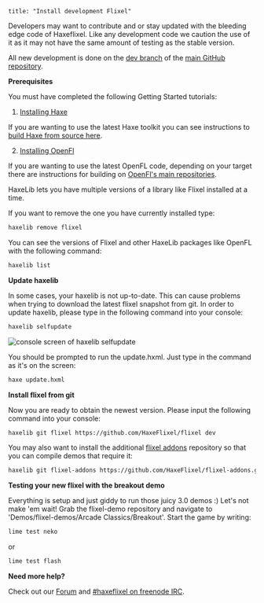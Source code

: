 ```
title: "Install development Flixel"
```

Developers may want to contribute and or stay updated with the bleeding edge code of Haxeflixel. Like any development code we caution the use of it as it may not have the same amount of testing as the stable version.

All new development is done on the [dev branch](https://github.com/HaxeFlixel/flixel/tree/dev) of the [main GitHub repository](https://github.com/HaxeFlixel/flixel.git).

**Prerequisites**

You must have completed the following Getting Started tutorials:

1.  [Installing Haxe](http://www.haxeflixel.com/wiki/installing-haxe)

If you are wanting to use the latest Haxe toolkit you can see instructions to [build Haxe from source here](http://haxe.org/download/manual_install#building-from-source).

2.  [Installing OpenFl](http://www.haxeflixel.com/wiki/installing-openfl)

If you are wanting to use the latest OpenFL code, depending on your target there are instructions for building on [OpenFl's main repositories](https://github.com/openfl/openfl#development-build).

HaxeLib lets you have multiple versions of a library like Flixel installed at a time.

If you want to remove the one you have currently installed type:

``` bash
haxelib remove flixel
```

You can see the versions of Flixel and other HaxeLib packages like OpenFL with the following command:

``` bash
haxelib list
```

**Update haxelib**

In some cases, your haxelib is not up-to-date. This can cause problems when trying to download the latest flixel snapshot from git. In order to update haxelib, please type in the following command into your console:

``` bash
haxelib selfupdate
```

![console screen of haxelib selfupdate](http://s18.postimg.org/r86v2iw3d/haxelib_selfupdate_1.png)

You should be prompted to run the update.hxml. Just type in the command as it's on the screen:

``` bash
haxe update.hxml
```

**Install flixel from git**

Now you are ready to obtain the newest version. Please input the following command into your console:

``` bash
haxelib git flixel https://github.com/HaxeFlixel/flixel dev
```

You may also want to install the additional [flixel addons](https://github.com/HaxeFlixel/flixel-addons) repository so that you can compile demos that require it:

``` bash
haxelib git flixel-addons https://github.com/HaxeFlixel/flixel-addons.git
```


**Testing your new flixel with the breakout demo**

Everything is setup and just giddy to run those juicy 3.0 demos :) Let's not make 'em wait! Grab the flixel-demo repository and navigate to 'Demos/flixel-demos/Arcade Classics/Breakout'. Start the game by writing:

``` bash
lime test neko
```

or

``` bash
lime test flash
```

**Need more help?**

Check out our [Forum](http://forum.haxeflixel.com) and [#haxeflixel on freenode IRC](irc://chat.freenode.net/#haxeflixel).